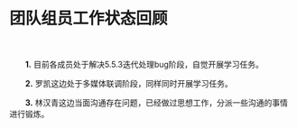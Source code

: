 # 团队组员工作状态回顾

　　‍

　　**1.** 目前各成员处于解决5.5.3迭代处理bug阶段，自觉开展学习任务。

　　**2.** 罗凯这边处于多媒体联调阶段，同样同时开展学习任务。

　　**3.** 林汉青这边当面沟通存在问题，已经做过思想工作，分派一些沟通的事情进行锻炼。
